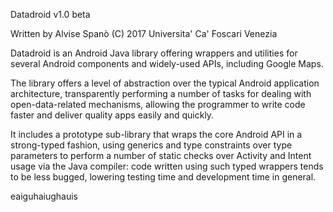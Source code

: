 ﻿Datadroid v1.0 beta

Written by Alvise Spanò (C) 2017 Universita' Ca' Foscari Venezia


Datadroid is an Android Java library offering wrappers and utilities for
several Android components and widely-used APIs, including Google Maps.

The library offers a level of abstraction over the typical Android application architecture, transparently performing a number of tasks for dealing with
open-data-related mechanisms, allowing the programmer to write code faster and deliver quality apps easily and quickly.

It includes a prototype sub-library that wraps the core Android API in a strong-typed fashion, using generics and type constraints over type parameters to perform a number of
static checks over Activity and Intent usage via the Java compiler: code written using such typed wrappers tends to be less bugged, lowering testing time and development time in general.




eaiguhaiughauis
